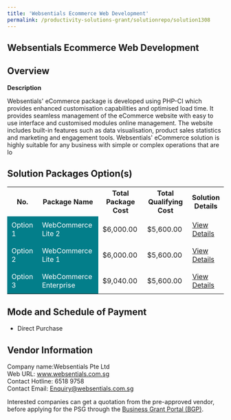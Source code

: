 ```yaml
---
title: 'Websentials Ecommerce Web Development'
permalink: /productivity-solutions-grant/solutionrepo/solution1308
---
```


## Websentials Ecommerce Web Development

## Overview

**Description**

Websentials' eCommerce package is developed using PHP-CI which provides enhanced customisation capabilities and optimised load time. It provides seamless management of the eCommerce website with easy to use interface and customised modules online management. The website includes built-in features such as data visualisation, product sales statistics and marketing and engagement tools. Websentials' eCommerce solution is highly suitable for any business with simple or complex operations that are lo

## Solution Packages Option(s)

<table>
<tr>
<th><b>No.</b></th>
<th><b>Package Name</b></th>
<th><b>Total Package Cost</b></th>
<th><b>Total Qualifying Cost</b></th>
<th><b>Solution Details</b></th>
</tr>
<tr>
<td style='padding: 10px; background-color: #037E8A; color: #FFFFFF;'>Option 1</td>
<td style='padding: 10px; background-color: #037E8A; color: #FFFFFF;'>WebCommerce Lite 2</td>
<td style='padding: 10px;'>$6,000.00</td>
<td style='padding: 10px;'>$5,600.00</td>
<td style='padding: 10px;'><a href='/images/psg/Websentials_Websentials_Ecommerce_Web_Development_Desensitised_Annex3_Part1.pdf' target='_blank'>View Details</a></td>
</tr>
<tr>
<td style='padding: 10px; background-color: #037E8A; color: #FFFFFF;'>Option 2</td>
<td style='padding: 10px; background-color: #037E8A; color: #FFFFFF;'>WebCommerce Lite 1</td>
<td style='padding: 10px;'>$6,000.00</td>
<td style='padding: 10px;'>$5,600.00</td>
<td style='padding: 10px;'><a href='/images/psg/Websentials_Websentials_Ecommerce_Web_Development_Desensitised_Annex3_Part2.pdf' target='_blank'>View Details</a></td>
</tr>
<tr>
<td style='padding: 10px; background-color: #037E8A; color: #FFFFFF;'>Option 3</td>
<td style='padding: 10px; background-color: #037E8A; color: #FFFFFF;'>WebCommerce Enterprise</td>
<td style='padding: 10px;'>$9,040.00</td>
<td style='padding: 10px;'>$5,600.00</td>
<td style='padding: 10px;'><a href='/images/psg/Websentials_Websentials_Ecommerce_Web_Development_Desensitised_Annex3_Part3.pdf' target='_blank'>View Details</a></td>
</tr>
</table>

## Mode and Schedule of Payment

 - Direct Purchase

## Vendor Information

 Company name:Websentials Pte Ltd<br>Web URL: www.websentials.com.sg<br>Contact Hotline: 6518 9758<br>Contact Email: Enquiry@websentials.com.sg 

Interested companies can get a quotation from the pre-approved vendor, before applying for the PSG through the <a href='https://www.businessgrants.gov.sg/' target='_blank' rel='noopener'>Business Grant Portal (BGP)</a>.

<script src="/jquery/resize-tables.js"></script>
